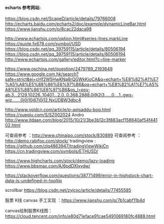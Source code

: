 #### echarts 参考网站:
https://blog.csdn.net/ScapeD/article/details/79766008
http://echarts.baidu.com/echarts2/doc/example/dynamicLineBar.html
https://www.jianshu.com/p/8cac22daca98

http://www.echartsjs.com/option.html#series-lines.markLine
https://quote.fx678.com/symbol/USD
https://blog.csdn.net/qq_39759115/article/details/80506194
https://blog.csdn.net/qq_39759115/article/details/80506194
http://www.echartsjs.com/gallery/editor.html?c=line-marker

https://www.oschina.net/question/2479789_2193649
https://www.google.com.hk/search?safe=strict&ei=cHf2W5HwKNa8rQGWkKioCA&q=echart+%E8%82%A1%E7%A5%A8%E5%88%86%E6%97%B6&oq=echart+%E8%82%A1%E7%A5%A8%E5%88%86%E6%97%B6&gs_l=psy-ab.3...2129.10226..10401...2.0..0.368.2888.0j9j2j3......0....1..gws-wiz.......0j0i10i67j0i12.NxUDBW3dbc4

http://www.voidcn.com/article/p-aqisaddu-boq.html
https://xueqiu.com/S/SZ002024
Andro http://www.itdaan.com/blog/2015/10/21/3be3b12c3f883acf158640af54f44102.html

可查阅参考 ：http://www.chinaipo.com/stock/830899
可查阅参考 ：http://demo.rabifoo.com/stock/
tradingview : https://github.com/zlq4863947/tradingViewWikiCn
https://cn.tradingview.com/symbols/ETHUSD/

https://www.highcharts.com/stock/demo/lazy-loading
https://www.bbsmax.com/A/6pdDXlxydw/


https://stackoverflow.com/questions/38771499/error-in-highstock-chart-data-is-undefined-in-tooltip


scrollbar https://blog.csdn.net/zyjcxc/article/details/77455585

股票 K线 canvas 手工实现 ：https://www.jianshu.com/p/7b1cabf11b4d

 canvas绘制股票K线图： https://cloud.tencent.com/info/e80d71eface91cae5491069180fc4888.html
